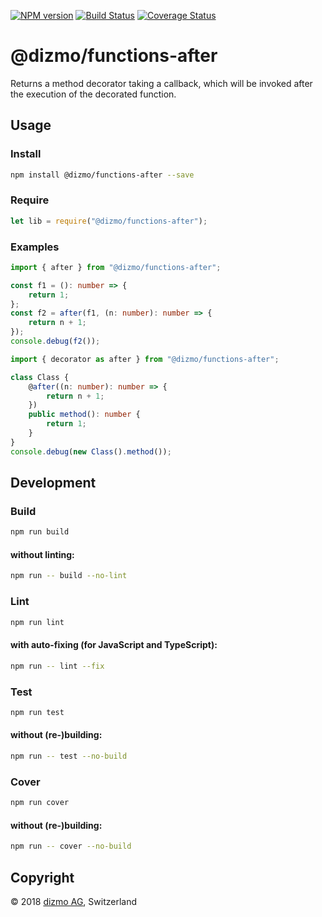 [![NPM version](https://badge.fury.io/js/%40dizmo%2Ffunctions-after.svg)](https://npmjs.org/package/@dizmo/functions-after)
[![Build Status](https://travis-ci.org/dizmo/functions-after.svg?branch=master)](https://travis-ci.org/dizmo/functions-after)
[![Coverage Status](https://coveralls.io/repos/github/dizmo/functions-after/badge.svg?branch=master)](https://coveralls.io/github/dizmo/functions-after?branch=master)

# @dizmo/functions-after
Returns a method decorator taking a callback, which will be invoked after the execution of the decorated function.

## Usage
### Install
```sh
npm install @dizmo/functions-after --save
```
### Require
```javascript
let lib = require("@dizmo/functions-after");
```
### Examples
```typescript
import { after } from "@dizmo/functions-after";

const f1 = (): number => {
    return 1;
};
const f2 = after(f1, (n: number): number => {
    return n + 1;
});
console.debug(f2());
```
```typescript
import { decorator as after } from "@dizmo/functions-after";

class Class {
    @after((n: number): number => {
        return n + 1;
    })
    public method(): number {
        return 1;
    }
}
console.debug(new Class().method());
```
## Development
### Build
```sh
npm run build
```
#### without linting:
```sh
npm run -- build --no-lint
```
### Lint
```sh
npm run lint
```
#### with auto-fixing (for JavaScript and TypeScript):
```sh
npm run -- lint --fix
```
### Test
```sh
npm run test
```
#### without (re-)building:
```sh
npm run -- test --no-build
```
### Cover
```sh
npm run cover
```
#### without (re-)building:
```sh
npm run -- cover --no-build
```

## Copyright

 © 2018 [dizmo AG](http://dizmo.com/), Switzerland
